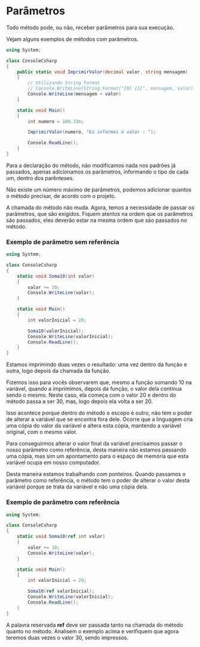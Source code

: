 # Parâmetros

Todo método pode, ou não, receber parâmetros para sua execução.

Vejam alguns exemplos de métodos com parâmetros.

```C#
using System;

class ConsoleCsharp
{
    public static void ImprimirValor(decimal valor, string mensagem)
    {
        // Utilizando String Format
        // Console.WriteLine(String.Format("{0} {1}", mensagem, valor) );
        Console.WriteLine(mensagem + valor)
    }

    static void Main()
    {
        int numero = 100.33m;

        ImprimirValor(numero, "Eu informei o valor : ");

        Console.ReadLine();
    }
}
```
Para a declaração do método, não modificamos nada nos padrões já passados, apenas adicionamos os parâmetros, informando o tipo de cada um, dentro dos parênteses.

Não existe um número máximo de parâmetros, podemos adicionar quantos o método precisar, de acordo com o projeto.

A chamada do método não muda. Agora, temos a necessidade de passar os parâmetros, que são exigidos. Fiquem atentos na ordem que os parâmetros são passados, eles deverão estar na mesma ordem que são passados no método.

### Exemplo de parâmetro sem referência

```C#
using System;

class ConsoleCsharp
{
    static void Soma10(int valor)
    {
        valor += 10;
        Console.WriteLine(valor);
    }

    static void Main()
    {
        int valorInicial = 20;

        Soma10(valorInicial);
        Console.WriteLine(valorInicial);
        Console.ReadLine();
    }
}
```

Estamos imprimindo duas vezes o resultado: uma vez dentro da função e outra, logo depois da chamada da função.

Fizemos isso para vocês observarem que, mesmo a função somando 10 na variável, quando a imprimimos, depois da função, o valor dela continua sendo o mesmo. Neste caso, ela começa com o valor 20 e dentro do método passa a ser 30, mas, logo depois ela volta a ser 20.

Isso acontece porque dentro do método o escopo é outro, não tem o poder de alterar a variável que se encontra fora dele. Ocorre que a linguagem cria uma cópia do valor da variável e altera esta cópia, mantendo a variável original, com o mesmo valor.

Para conseguirmos alterar o valor final da variável precisamos passar o nosso parâmetro como referência, desta maneira não estamos passando uma cópia, mas sim um apontamento para o espaço de memória que esta variável ocupa em nosso computador.

Desta maneira estamos trabalhando com ponteiros. Quando passamos o parâmetro como referência, o método tem o poder de alterar o valor desta variável porque se trata da variável e não uma cópia dela.

### Exemplo de parâmetro com referência

```C#
using System;

class ConsoleCsharp
{
    static void Soma10(ref int valor)
    {
        valor += 10;
        Console.WriteLine(valor);
    }

    static void Main()
    {
        int valorInicial = 20;

        Soma10(ref valorInicial);
        Console.WriteLine(valorInicial);
        Console.ReadLine();
    }
}
```

A palavra reservada **ref** deve ser passada tanto na chamada do método quanto no método. Analisem o exemplo acima e verifiquem que agora teremos duas vezes o valor 30, sendo impressos.